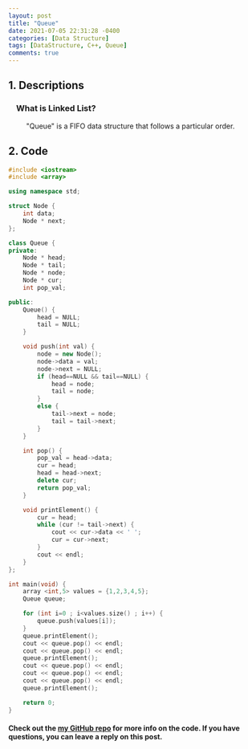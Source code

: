```yaml
---
layout: post
title: "Queue"
date: 2021-07-05 22:31:28 -0400
categories: [Data Structure]
tags: [DataStructure, C++, Queue]
comments: true
---
```


## 1. Descriptions
### &nbsp;&nbsp;&nbsp;&nbsp;What is Linked List?  
&nbsp;&nbsp;&nbsp;&nbsp;&nbsp;&nbsp;&nbsp;&nbsp; "Queue" is a FIFO data structure that follows a particular order.   

## 2. Code
```cpp
#include <iostream>
#include <array>

using namespace std;

struct Node {
    int data;
    Node * next;
};

class Queue {
private:
    Node * head;
    Node * tail;
    Node * node;
    Node * cur;
    int pop_val;

public:
    Queue() {
        head = NULL;
        tail = NULL;
    }

    void push(int val) {
        node = new Node();
        node->data = val;
        node->next = NULL;
        if (head==NULL && tail==NULL) { 
            head = node; 
            tail = node;
        }
        else {
            tail->next = node;
            tail = tail->next;
        }
    }

    int pop() {
        pop_val = head->data;
        cur = head;
        head = head->next;
        delete cur;
        return pop_val;
    }

    void printElement() {
        cur = head;
        while (cur != tail->next) {
            cout << cur->data << ' ';
            cur = cur->next;
        }
        cout << endl;
    }
};

int main(void) {
    array <int,5> values = {1,2,3,4,5};
    Queue queue;

    for (int i=0 ; i<values.size() ; i++) {
        queue.push(values[i]);
    }
    queue.printElement();
    cout << queue.pop() << endl;
    cout << queue.pop() << endl;
    queue.printElement();
    cout << queue.pop() << endl;
    cout << queue.pop() << endl;
    cout << queue.pop() << endl;
    queue.printElement();

    return 0;
}
```

#### Check out the [my GitHub repo][hyuk-gh] for more info on the code. If you have questions, you can leave a reply on this post.
[hyuk-gh]:   https://github.com/dlgur1994/Algorithms/tree/master/DataStructure
